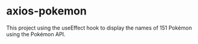# axios-pokemon
This project using the useEffect hook to display the names of 151 Pokémon using the Pokémon API.
